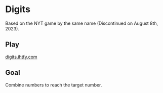 # Digits

Based on the NYT game by the same name (Discontinued on August 8th, 2023).

## Play
[digits.ihtfy.com](https://digits.ihtfy.com)

## Goal
Combine numbers to reach the target number.